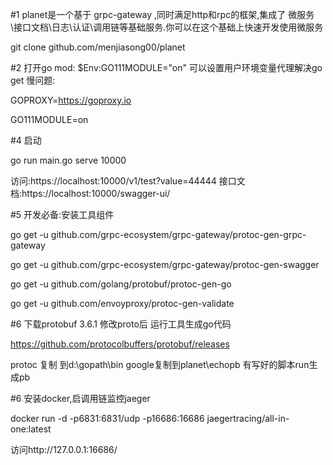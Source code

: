 
#1 planet是一个基于 grpc-gateway ,同时满足http和rpc的框架,集成了 微服务\接口文档\日志\认证\调用链等基础服务.你可以在这个基础上快速开发使用微服务

git clone github.com/menjiasong00/planet

#2 打开go mod: $Env:GO111MODULE="on" 可以设置用户环境变量代理解决go get 慢问题:

GOPROXY=https://goproxy.io

GO111MODULE=on

#4 启动

go run main.go serve 10000

访问:https://localhost:10000/v1/test?value=44444
接口文档:https://localhost:10000/swagger-ui/

#5 开发必备:安装工具组件

go get -u github.com/grpc-ecosystem/grpc-gateway/protoc-gen-grpc-gateway

go get -u github.com/grpc-ecosystem/grpc-gateway/protoc-gen-swagger

go get -u github.com/golang/protobuf/protoc-gen-go

go get -u github.com/envoyproxy/protoc-gen-validate

#6 下载protobuf 3.6.1 修改proto后 运行工具生成go代码

https://github.com/protocolbuffers/protobuf/releases 

protoc 复制 到d:\gopath\bin  google复制到planet\echopb 有写好的脚本run生成pb

#6 安装docker,启调用链监控jaeger 

docker run -d -p6831:6831/udp -p16686:16686 jaegertracing/all-in-one:latest

访问http://127.0.0.1:16686/  